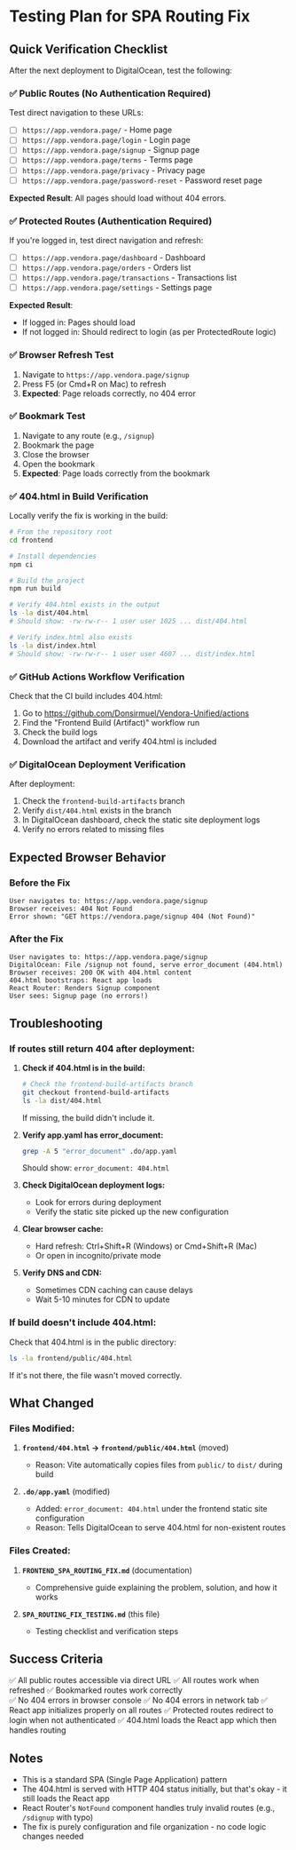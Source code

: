 # Testing Plan for SPA Routing Fix

## Quick Verification Checklist

After the next deployment to DigitalOcean, test the following:

### ✅ Public Routes (No Authentication Required)

Test direct navigation to these URLs:

- [ ] `https://app.vendora.page/` - Home page
- [ ] `https://app.vendora.page/login` - Login page
- [ ] `https://app.vendora.page/signup` - Signup page  
- [ ] `https://app.vendora.page/terms` - Terms page
- [ ] `https://app.vendora.page/privacy` - Privacy page
- [ ] `https://app.vendora.page/password-reset` - Password reset page

**Expected Result**: All pages should load without 404 errors.

### ✅ Protected Routes (Authentication Required)

If you're logged in, test direct navigation and refresh:

- [ ] `https://app.vendora.page/dashboard` - Dashboard
- [ ] `https://app.vendora.page/orders` - Orders list
- [ ] `https://app.vendora.page/transactions` - Transactions list
- [ ] `https://app.vendora.page/settings` - Settings page

**Expected Result**: 
- If logged in: Pages should load
- If not logged in: Should redirect to login (as per ProtectedRoute logic)

### ✅ Browser Refresh Test

1. Navigate to `https://app.vendora.page/signup`
2. Press F5 (or Cmd+R on Mac) to refresh
3. **Expected**: Page reloads correctly, no 404 error

### ✅ Bookmark Test

1. Navigate to any route (e.g., `/signup`)
2. Bookmark the page
3. Close the browser
4. Open the bookmark
5. **Expected**: Page loads correctly from the bookmark

### ✅ 404.html in Build Verification

Locally verify the fix is working in the build:

```bash
# From the repository root
cd frontend

# Install dependencies
npm ci

# Build the project
npm run build

# Verify 404.html exists in the output
ls -la dist/404.html
# Should show: -rw-rw-r-- 1 user user 1025 ... dist/404.html

# Verify index.html also exists
ls -la dist/index.html
# Should show: -rw-rw-r-- 1 user user 4607 ... dist/index.html
```

### ✅ GitHub Actions Workflow Verification

Check that the CI build includes 404.html:

1. Go to https://github.com/Donsirmuel/Vendora-Unified/actions
2. Find the "Frontend Build (Artifact)" workflow run
3. Check the build logs
4. Download the artifact and verify 404.html is included

### ✅ DigitalOcean Deployment Verification

After deployment:

1. Check the `frontend-build-artifacts` branch
2. Verify `dist/404.html` exists in the branch
3. In DigitalOcean dashboard, check the static site deployment logs
4. Verify no errors related to missing files

## Expected Browser Behavior

### Before the Fix
```
User navigates to: https://app.vendora.page/signup
Browser receives: 404 Not Found
Error shown: "GET https://vendora.page/signup 404 (Not Found)"
```

### After the Fix
```
User navigates to: https://app.vendora.page/signup
DigitalOcean: File /signup not found, serve error_document (404.html)
Browser receives: 200 OK with 404.html content
404.html bootstraps: React app loads
React Router: Renders Signup component
User sees: Signup page (no errors!)
```

## Troubleshooting

### If routes still return 404 after deployment:

1. **Check if 404.html is in the build:**
   ```bash
   # Check the frontend-build-artifacts branch
   git checkout frontend-build-artifacts
   ls -la dist/404.html
   ```
   If missing, the build didn't include it.

2. **Verify app.yaml has error_document:**
   ```bash
   grep -A 5 "error_document" .do/app.yaml
   ```
   Should show: `error_document: 404.html`

3. **Check DigitalOcean deployment logs:**
   - Look for errors during deployment
   - Verify the static site picked up the new configuration

4. **Clear browser cache:**
   - Hard refresh: Ctrl+Shift+R (Windows) or Cmd+Shift+R (Mac)
   - Or open in incognito/private mode

5. **Verify DNS and CDN:**
   - Sometimes CDN caching can cause delays
   - Wait 5-10 minutes for CDN to update

### If build doesn't include 404.html:

Check that 404.html is in the public directory:
```bash
ls -la frontend/public/404.html
```

If it's not there, the file wasn't moved correctly.

## What Changed

### Files Modified:
1. **`frontend/404.html` → `frontend/public/404.html`** (moved)
   - Reason: Vite automatically copies files from `public/` to `dist/` during build

2. **`.do/app.yaml`** (modified)
   - Added: `error_document: 404.html` under the frontend static site configuration
   - Reason: Tells DigitalOcean to serve 404.html for non-existent routes

### Files Created:
1. **`FRONTEND_SPA_ROUTING_FIX.md`** (documentation)
   - Comprehensive guide explaining the problem, solution, and how it works

2. **`SPA_ROUTING_FIX_TESTING.md`** (this file)
   - Testing checklist and verification steps

## Success Criteria

✅ All public routes accessible via direct URL
✅ All routes work when refreshed
✅ Bookmarked routes work correctly  
✅ No 404 errors in browser console
✅ No 404 errors in network tab
✅ React app initializes properly on all routes
✅ Protected routes redirect to login when not authenticated
✅ 404.html loads the React app which then handles routing

## Notes

- This is a standard SPA (Single Page Application) pattern
- The 404.html is served with HTTP 404 status initially, but that's okay - it still loads the React app
- React Router's `NotFound` component handles truly invalid routes (e.g., `/sdignup` with typo)
- The fix is purely configuration and file organization - no code logic changes needed
